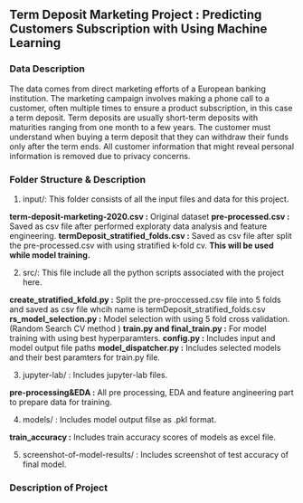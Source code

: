 ## Term Deposit Marketing Project : Predicting Customers Subscription with Using Machine Learning 

### Data Description 

The data comes from direct marketing efforts of a European banking institution. The marketing campaign involves making a phone call to a customer, often multiple times to ensure a product subscription, in this case a term deposit. Term deposits are usually short-term deposits with maturities ranging from one month to a few years. The customer must understand when buying a term deposit that they can withdraw their funds only after the term ends. All customer information that might reveal personal information is removed due to privacy concerns.

### Folder Structure & Description

1. input/:  This folder consists of all the input files and data for this project.

 **term-deposit-marketing-2020.csv :** Original dataset
 **pre-processed.csv :** Saved as csv file after performed exploraty data analysis and feature engineering.
 **termDeposit_stratified_folds.csv :** Saved as csv file after split the pre-processed.csv with using stratified k-fold cv. **This will be used while model training.**

2. src/: This file include all the python scripts associated with the project here.

 **create_stratified_kfold.py :** Split the pre-proccessed.csv file into 5 folds and saved as csv file whcih name is termDeposit_stratified_folds.csv
 **rs_model_selection.py :** Model selection with using 5 fold cross validation. (Random Search CV method )
 **train.py and final_train.py :** For model training with using best hyperparamters.
 **config.py :** Includes input and model output file paths
 **model_dispatcher.py :** Includes selected models and their best paramters for train.py file. 

3. jupyter-lab/ : Includes jupyter-lab files.

 **pre-processing&EDA :** All pre processing, EDA and feature angineering part to prepare data for training.

4. models/ : Includes model output filse as .pkl format.

  **train_accuracy :** Includes train accuracy scores of models as excel file.
    
5. screenshot-of-model-results/ : Includes screenshot of test accuracy of final model.

### Description of Project 


